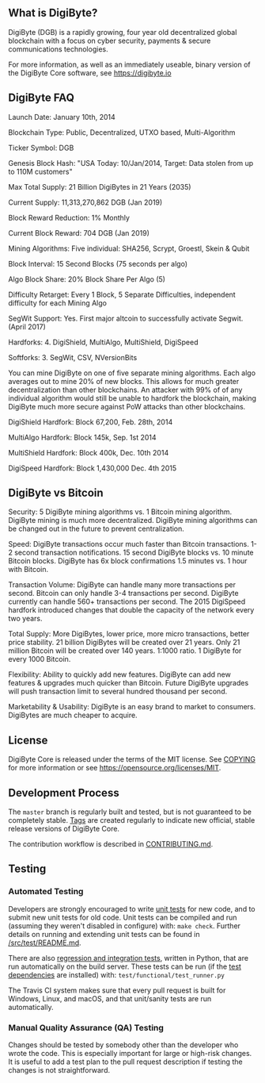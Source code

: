 What is DigiByte?
----------------

DigiByte (DGB) is a rapidly growing, four year old decentralized global blockchain with a focus on cyber security, payments & secure communications technologies.

For more information, as well as an immediately useable, binary version of the DigiByte Core software, see https://digibyte.io

DigiByte FAQ
-------------
Launch Date: January 10th, 2014

Blockchain Type: Public, Decentralized, UTXO based, Multi-Algorithm

Ticker Symbol: DGB

Genesis Block Hash: "USA Today: 10/Jan/2014, Target: Data stolen from up to 110M customers"

Max Total Supply: 21 Billion DigiBytes in 21 Years (2035)

Current Supply: 11,313,270,862 DGB (Jan 2019)

Block Reward Reduction: 1% Monthly

Current Block Reward: 704 DGB (Jan 2019)

Mining Algorithms: Five individual: SHA256, Scrypt, Groestl, Skein & Qubit

Block Interval: 15 Second Blocks (75 seconds per algo)

Algo Block Share: 20% Block Share Per Algo (5)

Difficulty Retarget: Every 1 Block, 5 Separate Difficulties, independent difficulty for each Mining Algo

SegWit Support: Yes. First major altcoin to successfully activate Segwit. (April 2017)

Hardforks: 4. DigiShield, MultiAlgo, MultiShield, DigiSpeed

Softforks: 3. SegWit, CSV, NVersionBits

You can mine DigiByte on one of five separate mining algorithms. Each algo averages out to mine 20% of new blocks. This allows for much greater decentralization than other blockchains. An attacker with 99% of of any individual algorithm would still be unable to hardfork the blockchain, making DigiByte much more secure against PoW attacks than other blockchains.

DigiShield Hardfork: Block 67,200, Feb. 28th, 2014

MultiAlgo Hardfork: Block 145k, Sep. 1st 2014

MultiShield Hardfork: Block 400k, Dec. 10th 2014

DigiSpeed Hardfork: Block 1,430,000 Dec. 4th 2015

DigiByte vs Bitcoin
-------------------

Security: 5 DigiByte mining algorithms vs. 1 Bitcoin mining algorithm.
DigiByte mining is much more decentralized.
DigiByte mining algorithms can be changed out in the future to prevent centralization.

Speed: DigiByte transactions occur much faster than Bitcoin transactions.
1-2 second transaction notifications.
15 second DigiByte blocks vs. 10 minute Bitcoin blocks.
DigiByte has 6x block confirmations 1.5 minutes vs. 1 hour with Bitcoin.

Transaction Volume: DigiByte can handle many more transactions per second.
Bitcoin can only handle 3-4 transactions per second.
DigiByte currently can handle 560+ transactions per second.
The 2015 DigiSpeed hardfork introduced changes that double the capacity of the network every two years.

Total Supply: More DigiBytes, lower price, more micro transactions, better price stability.
21 billion DigiBytes will be created over 21 years.
Only 21 million Bitcoin will be created over 140 years.
1:1000 ratio. 1 DigiByte for every 1000 Bitcoin.

Flexibility: Ability to quickly add new features.
DigiByte can add new features & upgrades much quicker than Bitcoin.
Future DigiByte upgrades will push transaction limit to several hundred thousand per second.

Marketability & Usability: DigiByte is an easy brand to market to consumers.
DigiBytes are much cheaper to acquire.

License
-------

DigiByte Core is released under the terms of the MIT license. See [COPYING](COPYING) for more
information or see https://opensource.org/licenses/MIT.

Development Process
-------------------

The `master` branch is regularly built and tested, but is not guaranteed to be
completely stable. [Tags](https://github.com/digibyte/digibyte/tags) are created
regularly to indicate new official, stable release versions of DigiByte Core.

The contribution workflow is described in [CONTRIBUTING.md](CONTRIBUTING.md).

Testing
-------

### Automated Testing

Developers are strongly encouraged to write [unit tests](src/test/README.md) for new code, and to
submit new unit tests for old code. Unit tests can be compiled and run
(assuming they weren't disabled in configure) with: `make check`. Further details on running
and extending unit tests can be found in [/src/test/README.md](/src/test/README.md).

There are also [regression and integration tests](/test), written
in Python, that are run automatically on the build server.
These tests can be run (if the [test dependencies](/test) are installed) with: `test/functional/test_runner.py`

The Travis CI system makes sure that every pull request is built for Windows, Linux, and macOS, and that unit/sanity tests are run automatically.

### Manual Quality Assurance (QA) Testing

Changes should be tested by somebody other than the developer who wrote the
code. This is especially important for large or high-risk changes. It is useful
to add a test plan to the pull request description if testing the changes is
not straightforward.

